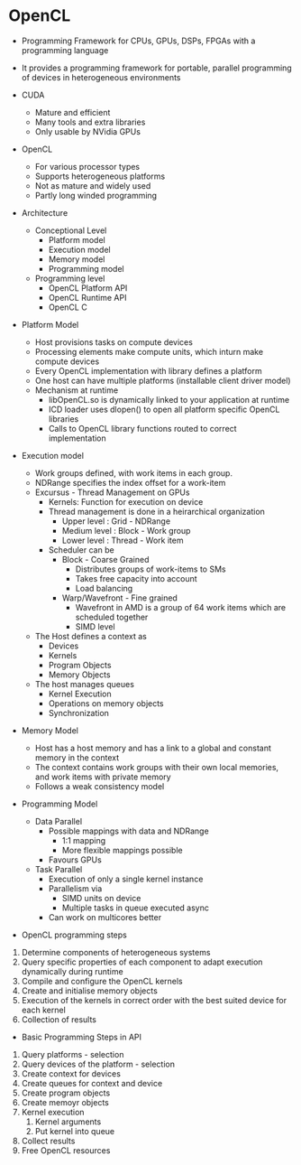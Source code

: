 # OpenCL

- Programming Framework for CPUs, GPUs, DSPs, FPGAs with a programming language
- It provides a programming framework for portable, parallel programming of devices in heterogeneous environments
- CUDA
  - Mature and efficient
  - Many tools and extra libraries
  - Only usable by NVidia GPUs
- OpenCL
  - For various processor types
  - Supports heterogeneous platforms
  - Not as mature and widely used
  - Partly long winded programming

- Architecture
  - Conceptional Level
    - Platform model
    - Execution model
    - Memory model
    - Programming model
  - Programming level
    - OpenCL Platform API
    - OpenCL Runtime API
    - OpenCL C
  
- Platform Model    
  - Host provisions tasks on compute devices
  - Processing elements make compute units, which inturn make compute devices
  - Every OpenCL implementation with library defines a platform
  - One host can have multiple platforms (installable client driver model) 
  - Mechanism at runtime
    - libOpenCL.so is dynamically linked to your application at runtime
    - ICD loader uses dlopen() to open all platform specific OpenCL libraries
    - Calls to OpenCL library functions routed to correct implementation
- Execution model
  - Work groups defined, with work items in each group.
  - NDRange specifies the index offset for a work-item
  - Excursus - Thread Management on GPUs
    - Kernels:  Function for execution on device
    - Thread management is done in a heirarchical organization
      - Upper level : Grid - NDRange
      - Medium level : Block - Work group
      - Lower level : Thread - Work item
    - Scheduler can be
      - Block - Coarse Grained
        - Distributes groups of work-items to SMs
        - Takes free capacity into account
        - Load balancing
      - Warp/Wavefront - Fine grained
        - Wavefront in AMD is a group of 64 work items which are scheduled together
        - SIMD level
  - The Host defines a context as
    - Devices
    - Kernels
    - Program Objects
    - Memory Objects
  - The host manages queues
    - Kernel Execution
    - Operations on memory objects
    - Synchronization
- Memory Model
  - Host has a host memory and has a link to a global and constant memory in the context
  - The context contains work groups with their own local memories, and work items with private memory
  - Follows a weak consistency model
- Programming Model
  - Data Parallel
    - Possible mappings with data and NDRange
      - 1:1 mapping
      - More flexible mappings possible
    - Favours GPUs
  - Task Parallel
    - Execution of only a single kernel instance
    - Parallelism via
      - SIMD units on device
      - Multiple tasks in queue executed async
    - Can work on multicores better
- OpenCL programming steps

1. Determine components of heterogeneous systems
2. Query specific properties of each component to adapt execution dynamically during runtime
3. Compile and configure the OpenCL kernels
4. Create and initialise memory objects
5. Execution of the kernels in correct order with the best suited device for each kernel
6. Collection of results

- Basic Programming Steps in API

1. Query platforms - selection
2. Query devices of the platform - selection
3. Create context for devices
4. Create queues for context and device
5. Create program objects
6. Create memoyr objects
7. Kernel execution
   1. Kernel arguments
   2. Put kernel into queue
8. Collect results
9. Free OpenCL resources

